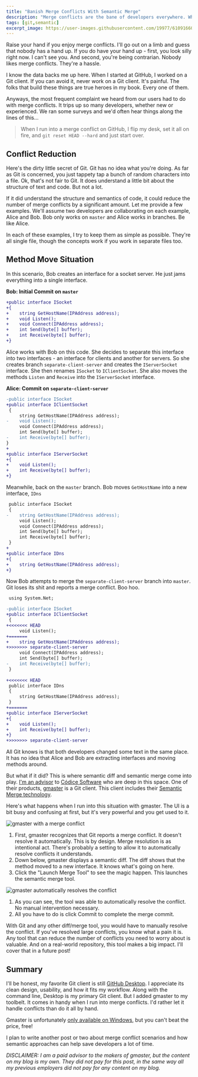 ```yaml
---
title: "Banish Merge Conflicts With Semantic Merge"
description: "Merge conflicts are the bane of developers everywhere. What if we could use semantic understanding of code to reduce the time we spend resolving them."
tags: [git,semantic]
excerpt_image: https://user-images.githubusercontent.com/19977/61091660-d65a4300-a3f7-11e9-9f98-dfecbe449b46.png
---
```


Raise your hand if you enjoy merge conflicts. I'll go out on a limb and guess that nobody has a hand up. If you do have your hand up - first, you look silly right now. I can't see you. And second, you're being contrarian. Nobody likes merge conflicts. They're a hassle.

I know the data backs me up here. When I started at GitHub, I worked on a Git client. If you can avoid it, never work on a Git client. It's painful. The folks that build these things are true heroes in my book. Every one of them.

Anyways, the most frequent complaint we heard from our users had to do with merge conflicts. It trips up so many developers, whether new or experienced. We ran some surveys and we'd often hear things along the lines of this...

> When I run into a merge conflict on GitHub, I flip my desk, set it all on fire, and `git reset HEAD --hard` and just start over.

## Conflict Reduction

Here's the dirty little secret of Git. Git has no idea what you're doing. As far as Git is concerned, you just tappety tap a bunch of random characters into a file. Ok, that's not fair to Git. It does understand a little bit about the structure of text and code. But not a lot.

If it did understand the structure and semantics of code, it could reduce the number of merge conflicts by a significant amount. Let me provide a few examples. We'll assume two developers are collaborating on each example, Alice and Bob. Bob only works on `master` and Alice works in branches. Be like Alice.

In each of these examples, I try to keep them as simple as possible. They're all single file, though the concepts work if you work in separate files too. 

## Method Move Situation

In this scenario, Bob creates an interface for a socket server. He just jams everything into a single interface.

__Bob: Initial Commit on `master`__

```diff
+public interface ISocket
+{
+    string GetHostName(IPAddress address);
+    void Listen();
+    void Connect(IPAddress address);
+    int Send(byte[] buffer);
+    int Receive(byte[] buffer);
+}
```

Alice works with Bob on this code. She decides to separate this interface into two interfaces - an interface for clients and another for servers. So she creates branch `separate-client-server` and creates the `IServerSocket` interface. She then renames `ISocket` to `IClientSocket`. She also moves the methods `Listen` and `Receive` into the `IServerSocket` interface.

__Alice: Commit on `separate-client-server`__

```diff
-public interface ISocket
+public interface IClientSocket
 {
     string GetHostName(IPAddress address);
-    void Listen();
     void Connect(IPAddress address);
     int Send(byte[] buffer);
-    int Receive(byte[] buffer);
}
+
+public interface IServerSocket
+{
+    void Listen();
+    int Receive(byte[] buffer);
+}
```

Meanwhile, back on the `master` branch. Bob moves `GetHostName` into a new interface, `IDns`

```diff
 public interface ISocket
 {
-    string GetHostName(IPAddress address);
     void Listen();
     void Connect(IPAddress address);
     int Send(byte[] buffer);
     int Receive(byte[] buffer);
 }
+
+public interface IDns
+{
+    string GetHostName(IPAddress address);
+}
```

Now Bob attempts to merge the `separate-client-server` branch into `master`. Git loses its shit and reports a merge conflict. Boo hoo.

```diff
 using System.Net;

-public interface ISocket
+public interface IClientSocket
 {
+<<<<<<< HEAD
     void Listen();
+=======
+    string GetHostName(IPAddress address);
+>>>>>>> separate-client-server
     void Connect(IPAddress address);
     int Send(byte[] buffer);
-    int Receive(byte[] buffer);
 }
 
+<<<<<<< HEAD
 public interface IDns
 {
     string GetHostName(IPAddress address);
 }
+=======
+public interface IServerSocket
+{
+    void Listen();
+    int Receive(byte[] buffer);
+}
+>>>>>>> separate-client-server
```

All Git knows is that both developers changed some text in the same place. It has no idea that Alice and Bob are extracting interfaces and moving methods around.

But what if it did? This is where semantic diff and semantic merge come into play. [I'm an advisor](https://haacked.com/archive/2019/01/07/haacked-llc/) to [Códice Software](https://www.plasticscm.com/company) who are deep in this space. One of their products, [gmaster](https://gmaster.io/) is a Git client. This client includes their [Semantic Merge technology](https://semanticmerge.com/).

Here's what happens when I run into this situation with gmaster. The UI is a bit busy and confusing at first, but it's very powerful and you get used to it.

![gmaster with a merge conflict](https://user-images.githubusercontent.com/19977/61091707-01449700-a3f8-11e9-947d-b1a7da0d0f59.png)

1. First, gmaster recognizes that Git reports a merge conflict. It doesn't resolve it automatically. This is by design. Merge resolution is as intentional act. There's probably a setting to allow it to automatically resolve conflicts it understands.
2. Down below, gmaster displays a semantic diff. The diff shows that the method moved to a new interface. It knows what's going on here.
3. Click the "Launch Merge Tool" to see the magic happen. This launches the semantic merge tool.

![gmaster automatically resolves the conflict](https://user-images.githubusercontent.com/19977/61091660-d65a4300-a3f7-11e9-9f98-dfecbe449b46.png)

1. As you can see, the tool was able to automatically resolve the conflict. No manual intervention necessary.
2. All you have to do is click Commit to complete the merge commit.

With Git and any other diff/merge tool, you would have to manually resolve the conflict. If you've resolved large conflicts, you know what a pain it is. Any tool that can reduce the number of conflicts you need to worry about is valuable. And on a real-world repository, this tool makes a big impact. I'll cover that in a future post!

## Summary

I'll be honest, my favorite Git client is still [GitHub Desktop](https://desktop.github.com/). I appreciate its clean design, usability, and how it fits my workflow. Along with the command line, Desktop is my primary Git client. But I added gmaster to my toolbelt. It comes in handy when I run into merge conflicts. I'd rather let it handle conflicts than do it all by hand.

Gmaster is unfortunately [only available on Windows](https://www.gmaster.io/), but you can't beat the price, free!

I plan to write another post or two about merge conflict scenarios and how semantic approaches can help save developers a lot of time.

_DISCLAIMER: I am a paid advisor to the makers of gmaster, but the content on my blog is my own. They did not pay for this post, in the same way all my previous employers did not pay for any content on my blog._